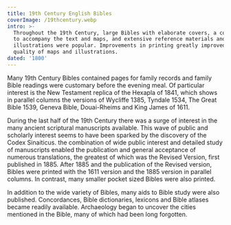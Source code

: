 ```yaml
---
title: 19th Century English Bibles
coverImage: /19thcentury.webp
intro: >-
  Throughout the 19th Century, large Bibles with elaborate covers, a commentary
  to accompany the text and maps, and extensive reference materials and
  illustrations were popular. Improvements in printing greatly improved the
  quality of maps and illustrations.
dated: '1800'
---
```


Many 19th Century Bibles contained pages for family records and family Bible readings were customary before the evening meal. Of particular interest is the New Testament replica of the Hexapla of 1841, which shows in parallel columns the versions of Wycliffe 1385, Tyndale 1534, The Great Bible 1539, Geneva Bible, Douai-Rheims and King James of 1611.

During the last half of the 19th Century there was a surge of interest in the many ancient scriptural manuscripts available. This wave of public and scholarly interest seems to have been sparked by the discovery of the Codex Sinaiticus. the combination of wide public interest and detailed study of manuscripts enabled the publication and general acceptance of numerous translations, the greatest of which was the Revised Version, first published in 1885. After 1885 and the publication of the Revised version, Bibles were printed with the 1611 version and the 1885 version in parallel columns. In contrast, many smaller pocket sized Bibles were also printed.

In addition to the wide variety of Bibles, many aids to Bible study were also published. Concordances, Bible dictionaries, lexicons and Bible atlases became readily available. Archaeology began to uncover the cities mentioned in the Bible, many of which had been long forgotten.
